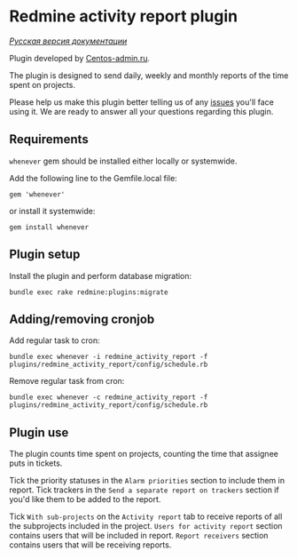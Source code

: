 # Redmine activity report plugin

*[Русская версия документации](README.ru.md)*

Plugin developed by [Centos-admin.ru](http://centos-admin.ru/).

The plugin is designed to send daily, weekly and monthly reports of the time spent on projects.

Please help us make this plugin better telling us of any [issues](https://github.com/centosadmin/redmine_activity_report/issues) you'll face using it. We are ready to answer all your questions regarding this plugin.

## Requirements

`whenever` gem should be installed either locally or systemwide.

Add the following line to the Gemfile.local file:

```
gem 'whenever'
```

or install it systemwide:

```
gem install whenever
```

## Plugin setup

Install the plugin and perform database migration:

```
bundle exec rake redmine:plugins:migrate
```

## Adding/removing cronjob

Add regular task to cron:

```
bundle exec whenever -i redmine_activity_report -f plugins/redmine_activity_report/config/schedule.rb
```

Remove regular task from cron:

```
bundle exec whenever -c redmine_activity_report -f plugins/redmine_activity_report/config/schedule.rb
```
## Plugin use

The plugin counts time spent on projects, counting the time that assignee puts in tickets.

Tick the priority statuses in the `Alarm priorities` section to include them in report.
Tick trackers in the `Send a separate report on trackers` section if you'd like them to be added to the report.

Tick `With sub-projects` on the `Activity report` tab to receive reports of all the subprojects included in the project.
`Users for activity report` section contains users that will be included in report.
`Report receivers` section contains users that will be receiving reports.

